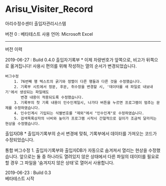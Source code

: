 # Arisu_Visiter_Record
아리수정수센터 출입자관리시스템



버전 0 : 베타테스트
사용 언어: Microsoft Excel




------------------------------------------------------------------------------------------------------------------------------------
버전 이력

2019-06-27 : Build 0.4.0
출입자기록부
	* 이제 차량번호가 앞쪽으로, 비고가 뒤쪽으로 옮겨집니다! 사용시 편의를 위해 작성하는 열의 순서가 변경되었습니다.
	
	버그수정
	    1. 76번째 행 텍스트의 굵기와 정렬이 다른 행들과 다른 것을 수정했습니다.
	    2. 기록부 시트에서 정문, 후문, 취수장을 변경할 시, '데이터를 새 파일로 내보내기'에서 생성되는 파일에도 
	       변경 내용이 적용되도록 수정했습니다.
	    3. 기록부의 첫 기록 내용이 인수인계일시, 나가다 버튼을 누르면 프로그램이 멈추는 문제를 수정하였습니다.
	    4. 인수인계시 기입되는 식별번호를 "제외"에서 "인수인계"로 수정하였습니다.
	    5. 검색목록상자의 너비와 높이가 프로그램 시작시 간헐적으로 길이가 조금씩 달라지는 현상을 수정했습니다.


출입자DB
	* 출입자기록부의 순서 변경에 맞춰, 기록부에서 데이터를 가져오는 코드가 수정되었습니다.


통합
	버그수정
 	   1. 출입자기록부와 출입자DB가 자동으로 숨겨져서 열리는 현상을 수정했습니다. 
              앞으로는 둘 중 하나라도 열려있지 않은 상태에서 다른 파일의 데이터를 필요로 할 경우 
	      그 파일을 '숨겨지지 않은 상태'로 열어서 사용합니다.



2019-06-23 : Build 0.3  
베타테스트 시작
